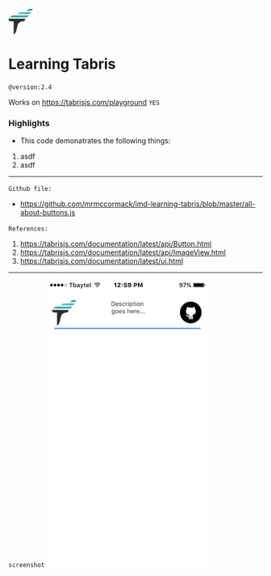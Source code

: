 ![Learning Tabris.js](https://raw.githubusercontent.com/mrmccormack/imd-learning-tabris/master/images/tabris-icon.png)

# Learning Tabris

`@version:2.4`

Works on https://tabrisjs.com/playground `YES`


### Highlights
- This code demonatrates the following things:
1. asdf
2. asdf

---

`Github file:`

- https://github.com/mrmccormack/imd-learning-tabris/blob/master/all-about-buttons.js

`References:`

1. https://tabrisjs.com/documentation/latest/api/Button.html
1. https://tabrisjs.com/documentation/latest/api/ImageView.html
1. https://tabrisjs.com/documentation/latest/ui.html

---

`screenshot`
![](https://raw.githubusercontent.com/mrmccormack/imd-learning-tabris/master/button-view-on-github.png)
